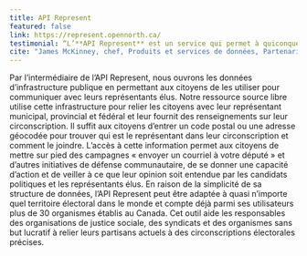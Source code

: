 ```yaml
---
title: API Represent
featured: false
link: https://represent.opennorth.ca/
testimonial: “L’**API Represent** est un service qui permet à quiconque de trouver ses représentants élus et ses circonscriptions électorales en fonction de son emplacement. C’est la plus grande base de données du genre. Tous les ans l’API est utilisée par des dizaines d’organisations de tous les horizons politiques pour effectuer des millions de recherches du genre."
cite: "James McKinney, chef, Produits et services de données, Partenariat sur les contrats ouverts, cofondateur et ancien directeur général de Nord Ouvert"
---
```

Par l’intermédiaire de l’API Represent, nous ouvrons les données d’infrastructure publique en permettant aux citoyens de les utiliser pour communiquer avec leurs représentants élus. Notre ressource source libre utilise cette infrastructure pour relier les citoyens avec leur représentant municipal, provincial et fédéral et leur fournit des renseignements sur leur circonscription. Il suffit aux citoyens d’entrer un code postal ou une adresse géocodée pour trouver qui est le représentant dans leur circonscription et comment le joindre. L’accès à cette information permet aux citoyens de mettre sur pied des campagnes « envoyer un courriel à votre député » et d’autres initiatives de défense communautaire, de se donner une capacité d’action et de veiller à ce que leur opinion soit entendue par les candidats politiques et les représentants élus. En raison de la simplicité de sa structure de données, l’API Represent peut être adaptée à quasi n’importe quel territoire électoral dans le monde et compte déjà parmi ses utilisateurs plus de 30 organismes établis au Canada. Cet outil aide les responsables des organisations de justice sociale, des syndicats et des organismes sans but lucratif à relier leurs partisans actuels à des circonscriptions électorales précises.
